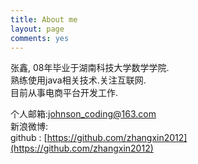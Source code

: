 ```yaml
---
title: About me
layout: page
comments: yes
---
```

  
张鑫, 08年毕业于湖南科技大学数学学院.      
熟练使用java相关技术.关注互联网.      
目前从事电商平台开发工作.      

个人邮箱:johnson_coding@163.com      
新浪微博:     
github : [https://github.com/zhangxin2012](https://github.com/zhangxin2012)      
